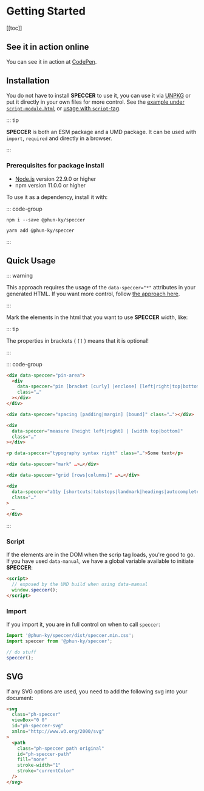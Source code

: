 # Getting Started

[[toc]]

## See it in action online

You can see it in action at [CodePen](https://codepen.io/phun-ky/full/OJejexN).

## Installation

You do not have to install **SPECCER** to use it, you can use it via
[UNPKG](https://unpkg.com/) or put it directly in your own files for more
control. See the
[example under `script-module.html`](/guide/usage/import#import) or
[usage with `script`-tag](/guide/usage/script).

::: tip

**SPECCER** is both an ESM package and a UMD package. It can be used with
`import`, `required` and directly in a browser.

:::

### Prerequisites for package install

- [Node.js](https://nodejs.org/) version 22.9.0 or higher
- npm version 11.0.0 or higher

To use it as a dependency, install it with:

::: code-group

```shell [npm]
npm i --save @phun-ky/speccer
```

```shell [yarn]
yarn add @phun-ky/speccer
```

:::

## Quick Usage

::: warning

This approach requires the usage of the `data-speccer="*"` attributes in your
generated HTML. If you want more control, follow
[the approach here](/guide/tutorials/add-pins-on-click).

:::

Mark the elements in the html that you want to use **SPECCER** width, like:

::: tip

The properties in brackets ( `[]` ) means that it is optional!

:::

::: code-group

```html [pin]
<div data-speccer="pin-area">
  <div
    data-speccer="pin [bracket [curly] |enclose] [left|right|top|bottom]"
    class="…"
  ></div>
</div>
```

```html [spacing]
<div data-speccer="spacing [padding|margin] [bound]" class="…"></div>
```

```html [measure]
<div
  data-speccer="measure [height left|right] | [width top|bottom]"
  class="…"
></div>
```

```html [typography]
<p data-speccer="typography syntax right" class="…">Some text</p>
```

```html [mark]
<div data-speccer="mark" …>…</div>
```

```html [grid]
<div data-speccer="grid [rows|columns]" …>…</div>
```

```html [a11y]
<div
  data-speccer="a11y [shortcuts|tabstops|landmark|headings|autocomplete]"
  class="…"
>
  …
</div>
```

:::

### Script

If the elements are in the DOM when the scrip tag loads, you're good to go. If
you have used `data-manual`, we have a global variable available to initiate
**SPECCER**:

```html [index.html]
<script>
  // exposed by the UMD build when using data-manual
  window.speccer();
</script>
```

### Import

If you import it, you are in full control on when to call `speccer`:

```typescript [main.ts]
import '@phun-ky/speccer/dist/speccer.min.css';
import speccer from '@phun-ky/speccer';

// do stuff
speccer();
```

## SVG

If any SVG options are used, you need to add the following svg into your
document:

```html
<svg
  class="ph-speccer"
  viewBox="0 0"
  id="ph-speccer-svg"
  xmlns="http://www.w3.org/2000/svg"
>
  <path
    class="ph-speccer path original"
    id="ph-speccer-path"
    fill="none"
    stroke-width="1"
    stroke="currentColor"
  />
</svg>
```
